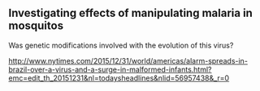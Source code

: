 Investigating effects of manipulating malaria in mosquitos
----------------------------------------------------------

Was genetic modifications involved with the evolution of this virus?

  http://www.nytimes.com/2015/12/31/world/americas/alarm-spreads-in-brazil-over-a-virus-and-a-surge-in-malformed-infants.html?emc=edit_th_20151231&nl=todaysheadlines&nlid=56957438&_r=0
 
